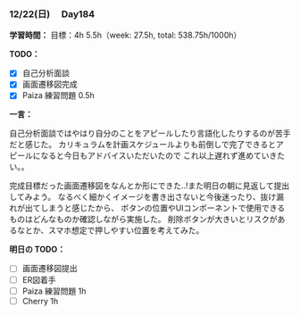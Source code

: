 ### 12/22(日)　 Day184

**学習時間：**
目標：4h
5.5h（week: 27.5h, total: 538.75h/1000h）

**TODO：**

- [x] 自己分析面談
- [x] 画面遷移図完成
- [x] Paiza 練習問題 0.5h

**一言：**

自己分析面談ではやはり自分のことをアピールしたり言語化したりするのが苦手だと感じた。
カリキュラムを計画スケジュールよりも前倒しで完了できるとアピールになると今日もアドバイスいただいたので
これ以上遅れず進めていきたい。。

完成目標だった画面遷移図をなんとか形にできた..!また明日の朝に見返して提出してみよう。
なるべく細かくイメージを書き出さないと今後迷ったり、抜け漏れが出てしまうと感じたから、
ボタンの位置やUIコンポーネントで使用できるものはどんなものか確認しながら実施した。
削除ボタンが大きいとリスクがあるなとか、スマホ想定で押しやすい位置を考えてみた。

**明日の TODO：**

- [ ] 画面遷移図提出
- [ ] ER図着手
- [ ] Paiza 練習問題 1h
- [ ] Cherry 1h
